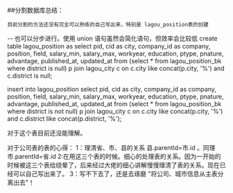  ##分割数据库总结：

	目前分割的方法还没有完全可以熟练的自己写出来，特别是 lagou_position表的创建


-- 也可以分步进行。使用 union 语句虽然会简化语句，但效率会比较低
create table lagou_position as
select pid, cid as city, company_id as company, position, field, salary_min, salary_max, workyear, education, ptype, pnature, advantage, published_at, updated_at
from (select * from lagou_position_bk where district is null) p
  join lagou_city c on c.city like concat(p.city, '%') and c.district is null;

insert into lagou_position
select pid, cid as city, company_id as company, position, field, salary_min, salary_max, workyear, education, ptype, pnature, advantage, published_at, updated_at
from (select * from lagou_position_bk where district is not null) p
  join lagou_city c on c.city like concat(p.city, '%') and c.district like concat(p.district, '%');


对于这个表目前还没能理解。


对于公司表的表的心得：
1：理清省、市、县的关系 县.parentId=市.id 。同理 市.parentId=省.id
2:在用这三个表的时候。细心的处理表的关系。因为一开始的时候被这三个表给绕晕了，后来经过大佬的细心讲解慢慢理清了表的关系。现在已经可以自己写出来了。
3：写不下去了，还是去琢磨 "将公司、城市信息从主表分离出去"！	
